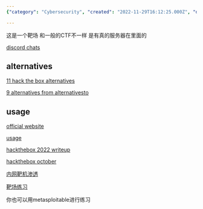 ```yaml
---
{"category": "Cybersecurity", "created": "2022-11-29T16:12:25.000Z", "date": "2022-11-29 16:12:25", "description": "HackTheBox is a cybersecurity platform that provides users with a virtual hacking environment for practice and training. Unlike traditional CTF competitions, HackTheBox features real servers to enhance the learning experience. While there are alternatives such as 11topbestalternatives.com/hack-the-box/ and alternativeto.net/software/hack-the-box/, the platform can be accessed through its official website. Additionally, numerous writeups and guides are available online to assist users in their training.", "modified": "2022-12-05T08:58:58.779Z", "tags": ["cybersecurity", "HackTheBox", "virtual hacking environment", "alternatives", "11topbestalternatives.com/hack-the-box/", "alternativeto.net/software/hack-the-box/", "writeups"], "title": "hackthebox"}

---
```


这是一个靶场 和一般的CTF不一样 是有真的服务器在里面的

[discord chats](https://discord.gg/senmmDM)

## alternatives

[11 hack the box alternatives](https://www.topbestalternatives.com/hack-the-box/)

[9 alternatives from alternativesto](https://alternativeto.net/software/hack-the-box/)

## usage

[official website](https://www.hackthebox.com/?ref=parrotsec)

[usage](https://blog.csdn.net/qq_45894840/article/details/123613510)

[hackthebox 2022 writeup](https://blog.csdn.net/qq_53263789/article/details/124892879)

[hackthebox october](https://zhuanlan.zhihu.com/p/162809412?utm_id=0)

[内网靶机渗透](https://zhuanlan.zhihu.com/p/371548694?utm_id=0)

[靶场练习](https://zhuanlan.zhihu.com/p/333928748?utm_id=0)

你也可以用metasploitable进行练习
